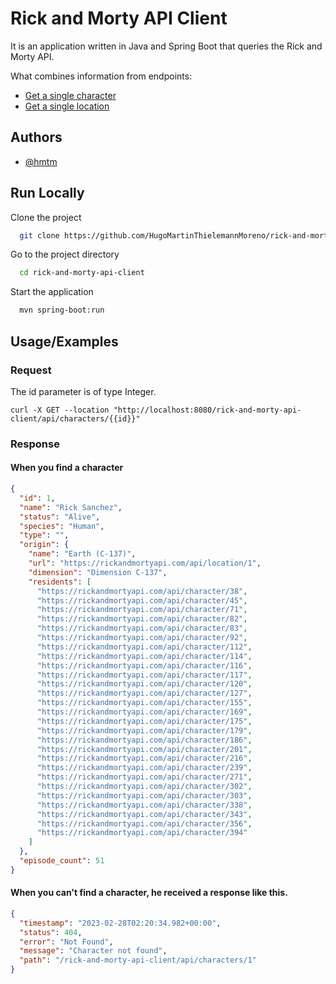 
# Rick and Morty API Client

It is an application written in Java and Spring Boot that queries the Rick and Morty API.

What combines information from endpoints:

- [Get a single character](https://rickandmortyapi.com/documentation/#get-a-single-character)
- [Get a single location](https://rickandmortyapi.com/documentation/#get-a-single-location)



## Authors

- [@hmtm](https://www.github.com/HugoMartinThielemannMoreno)


## Run Locally

Clone the project

```bash
  git clone https://github.com/HugoMartinThielemannMoreno/rick-and-morty-api-client
```

Go to the project directory

```bash
  cd rick-and-morty-api-client
```
Start the application

```bash
  mvn spring-boot:run
```


## Usage/Examples

### Request
The id parameter is of type Integer.

```cURL
curl -X GET --location "http://localhost:8080/rick-and-morty-api-client/api/characters/{{id}}"
```
### Response
#### When you find a character
```json
{
  "id": 1,
  "name": "Rick Sanchez",
  "status": "Alive",
  "species": "Human",
  "type": "",
  "origin": {
    "name": "Earth (C-137)",
    "url": "https://rickandmortyapi.com/api/location/1",
    "dimension": "Dimension C-137",
    "residents": [
      "https://rickandmortyapi.com/api/character/38",
      "https://rickandmortyapi.com/api/character/45",
      "https://rickandmortyapi.com/api/character/71",
      "https://rickandmortyapi.com/api/character/82",
      "https://rickandmortyapi.com/api/character/83",
      "https://rickandmortyapi.com/api/character/92",
      "https://rickandmortyapi.com/api/character/112",
      "https://rickandmortyapi.com/api/character/114",
      "https://rickandmortyapi.com/api/character/116",
      "https://rickandmortyapi.com/api/character/117",
      "https://rickandmortyapi.com/api/character/120",
      "https://rickandmortyapi.com/api/character/127",
      "https://rickandmortyapi.com/api/character/155",
      "https://rickandmortyapi.com/api/character/169",
      "https://rickandmortyapi.com/api/character/175",
      "https://rickandmortyapi.com/api/character/179",
      "https://rickandmortyapi.com/api/character/186",
      "https://rickandmortyapi.com/api/character/201",
      "https://rickandmortyapi.com/api/character/216",
      "https://rickandmortyapi.com/api/character/239",
      "https://rickandmortyapi.com/api/character/271",
      "https://rickandmortyapi.com/api/character/302",
      "https://rickandmortyapi.com/api/character/303",
      "https://rickandmortyapi.com/api/character/338",
      "https://rickandmortyapi.com/api/character/343",
      "https://rickandmortyapi.com/api/character/356",
      "https://rickandmortyapi.com/api/character/394"
    ]
  },
  "episode_count": 51
}
```
#### When you can't find a character, he received a response like this.
```json
{
  "timestamp": "2023-02-28T02:20:34.982+00:00",
  "status": 404,
  "error": "Not Found",
  "message": "Character not found",
  "path": "/rick-and-morty-api-client/api/characters/1"
}
```
